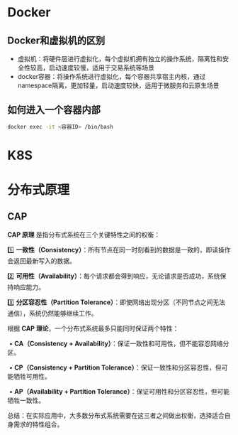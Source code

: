 # Docker

## Docker和虚拟机的区别

- 虚拟机：将硬件层进行虚拟化，每个虚拟机拥有独立的操作系统，隔离性和安全性较高，启动速度较慢，适用于交易系统等场景
- docker容器：将操作系统进行虚拟化，每个容器共享宿主内核，通过namespace隔离，更加轻量，启动速度较快，适用于微服务和云原生场景

## 如何进入一个容器内部

```bash
docker exec -it <容器ID> /bin/bash
```





# K8S





# 分布式原理

## CAP

**CAP 原理** 是指分布式系统在三个关键特性之间的权衡：

1️⃣ **一致性（Consistency）**：所有节点在同一时刻看到的数据是一致的，即读操作会返回最新写入的数据。

2️⃣ **可用性（Availability）**：每个请求都会得到响应，无论请求是否成功，系统保持响应能力。

3️⃣ **分区容忍性（Partition Tolerance）**：即使网络出现分区（不同节点之间无法通信），系统仍然能够继续工作。

根据 **CAP 理论**，一个分布式系统最多只能同时保证两个特性：

​	•	**CA（Consistency + Availability）**：保证一致性和可用性，但不能容忍网络分区。

​	•	**CP（Consistency + Partition Tolerance）**：保证一致性和分区容忍性，但可能牺牲可用性。

​	•	**AP（Availability + Partition Tolerance）**：保证可用性和分区容忍性，但可能牺牲一致性。



总结：在实际应用中，大多数分布式系统需要在这三者之间做出权衡，选择适合自身需求的特性组合。